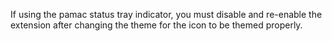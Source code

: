 If using the pamac status tray indicator, you must disable and re-enable the extension after changing the theme for the icon to be themed properly.